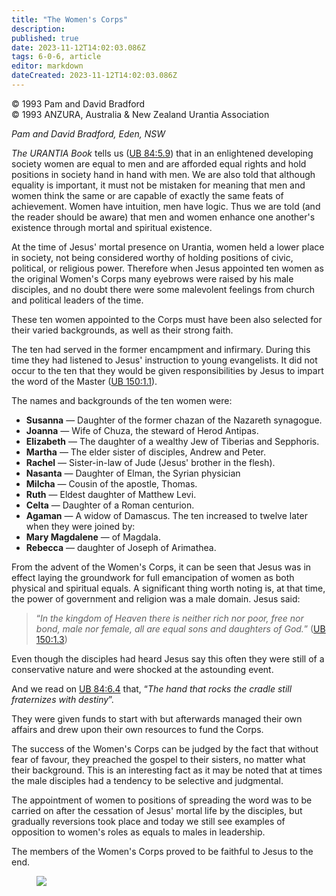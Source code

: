 ```yaml
---
title: "The Women's Corps"
description: 
published: true
date: 2023-11-12T14:02:03.086Z
tags: 6-0-6, article
editor: markdown
dateCreated: 2023-11-12T14:02:03.086Z
---
```


<p class="v-card v-sheet theme--light gray lighten-3 px-2 py-1">© 1993 Pam and David Bradford<br>© 1993 ANZURA, Australia & New Zealand Urantia Association</p>

_Pam and David Bradford, Eden, NSW_

_The URANTIA Book_ tells us ([UB 84:5.9](/en/The_Urantia_Book/84#p5_9)) that in an enlightened developing society women are equal to men and are afforded equal rights and hold positions in society hand in hand with men. We are also told that although equality is important, it must not be mistaken for meaning that men and women think the same or are capable of exactly the same feats of achievement. Women have intuition, men have logic. Thus we are told (and the reader should be aware) that men and women enhance one another's existence through mortal and spiritual existence.

At the time of Jesus' mortal presence on Urantia, women held a lower place in society, not being considered worthy of holding positions of civic, political, or religious power. Therefore when Jesus appointed ten women as the original Women's Corps many eyebrows were raised by his male disciples, and no doubt there were some malevolent feelings from church and political leaders of the time.

These ten women appointed to the Corps must have been also selected for their varied backgrounds, as well as their strong faith.

The ten had served in the former encampment and infirmary. During this time they had listened to Jesus' instruction to young evangelists. It did not occur to the ten that they would be given responsibilities by Jesus to impart the word of the Master ([UB 150:1.1](/en/The_Urantia_Book/150#p1_1)).

The names and backgrounds of the ten women were:

- **Susanna** — Daughter of the former chazan of the Nazareth synagogue.
- **Joanna** — Wife of Chuza, the steward of Herod Antipas.
- **Elizabeth** — The daughter of a wealthy Jew of Tiberias and Sepphoris.
- **Martha** — The elder sister of disciples, Andrew and Peter.
- **Rachel** — Sister-in-law of Jude (Jesus' brother in the flesh).
- **Nasanta** — Daughter of Elman, the Syrian physician
- **Milcha** — Cousin of the apostle, Thomas.
- **Ruth** — Eldest daughter of Matthew Levi.
- **Celta** — Daughter of a Roman centurion.
- **Agaman** — A widow of Damascus.
The ten increased to twelve later when they were joined by:
- **Mary Magdalene** — of Magdala.
- **Rebecca** — daughter of Joseph of Arimathea.

From the advent of the Women's Corps, it can be seen that Jesus was in effect laying the groundwork for full emancipation of women as both physical and spiritual equals. A significant thing worth noting is, at that time, the power of government and religion was a male domain. Jesus said:

> “_In the kingdom of Heaven there is neither rich nor poor, free nor bond, male nor female, all are equal sons and daughters of God._” ([UB 150:1.3](/en/The_Urantia_Book/150#p1_3))

Even though the disciples had heard Jesus say this often they were still of a conservative nature and were shocked at the astounding event.

And we read on [UB 84:6.4](/en/The_Urantia_Book/84#p6_4) that, “_The hand that rocks the cradle still fraternizes with destiny_”.

They were given funds to start with but afterwards managed their own affairs and drew upon their own resources to fund the Corps.

The success of the Women's Corps can be judged by the fact that without fear of favour, they preached the gospel to their sisters, no matter what their background. This is an interesting fact as it may be noted that at times the male disciples had a tendency to be selective and judgmental.

The appointment of women to positions of spreading the word was to be carried on after the cessation of Jesus' mortal life by the disciples, but gradually reversions took place and today we still see examples of opposition to women's roles as equals to males in leadership.

The members of the Women's Corps proved to be faithful to Jesus to the end.

<figure id="Figure_7" class="image urantiapedia" alt="three">
<img src="/image/article/606/three_man.jpg">
</figure>